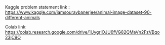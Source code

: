 Kaggle problem statement link : https://www.kaggle.com/iamsouravbanerjee/animal-image-dataset-90-different-animals

Colab link:
https://colab.research.google.com/drive/1UygriOJU6fVG82QMaVn2FzVBqo23jC9O
